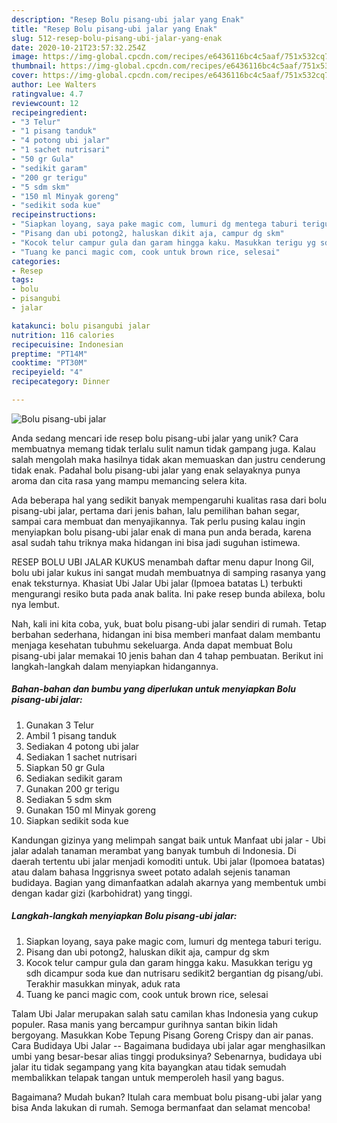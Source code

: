 ```yaml
---
description: "Resep Bolu pisang-ubi jalar yang Enak"
title: "Resep Bolu pisang-ubi jalar yang Enak"
slug: 512-resep-bolu-pisang-ubi-jalar-yang-enak
date: 2020-10-21T23:57:32.254Z
image: https://img-global.cpcdn.com/recipes/e6436116bc4c5aaf/751x532cq70/bolu-pisang-ubi-jalar-foto-resep-utama.jpg
thumbnail: https://img-global.cpcdn.com/recipes/e6436116bc4c5aaf/751x532cq70/bolu-pisang-ubi-jalar-foto-resep-utama.jpg
cover: https://img-global.cpcdn.com/recipes/e6436116bc4c5aaf/751x532cq70/bolu-pisang-ubi-jalar-foto-resep-utama.jpg
author: Lee Walters
ratingvalue: 4.7
reviewcount: 12
recipeingredient:
- "3 Telur"
- "1 pisang tanduk"
- "4 potong ubi jalar"
- "1 sachet nutrisari"
- "50 gr Gula"
- "sedikit garam"
- "200 gr terigu"
- "5 sdm skm"
- "150 ml Minyak goreng"
- "sedikit soda kue"
recipeinstructions:
- "Siapkan loyang, saya pake magic com, lumuri dg mentega taburi terigu."
- "Pisang dan ubi potong2, haluskan dikit aja, campur dg skm"
- "Kocok telur campur gula dan garam hingga kaku. Masukkan terigu yg sdh dicampur soda kue dan nutrisaru sedikit2 bergantian dg pisang/ubi. Terakhir masukkan minyak, aduk rata"
- "Tuang ke panci magic com, cook untuk brown rice, selesai"
categories:
- Resep
tags:
- bolu
- pisangubi
- jalar

katakunci: bolu pisangubi jalar 
nutrition: 116 calories
recipecuisine: Indonesian
preptime: "PT14M"
cooktime: "PT30M"
recipeyield: "4"
recipecategory: Dinner

---
```



![Bolu pisang-ubi jalar](https://img-global.cpcdn.com/recipes/e6436116bc4c5aaf/751x532cq70/bolu-pisang-ubi-jalar-foto-resep-utama.jpg)

Anda sedang mencari ide resep bolu pisang-ubi jalar yang unik? Cara membuatnya memang tidak terlalu sulit namun tidak gampang juga. Kalau salah mengolah maka hasilnya tidak akan memuaskan dan justru cenderung tidak enak. Padahal bolu pisang-ubi jalar yang enak selayaknya punya aroma dan cita rasa yang mampu memancing selera kita.

Ada beberapa hal yang sedikit banyak mempengaruhi kualitas rasa dari bolu pisang-ubi jalar, pertama dari jenis bahan, lalu pemilihan bahan segar, sampai cara membuat dan menyajikannya. Tak perlu pusing kalau ingin menyiapkan bolu pisang-ubi jalar enak di mana pun anda berada, karena asal sudah tahu triknya maka hidangan ini bisa jadi suguhan istimewa.

RESEP BOLU UBI JALAR KUKUS menambah daftar menu dapur Inong Gil, bolu ubi jalar kukus ini sangat mudah membuatnya di samping rasanya yang enak teksturnya. Khasiat Ubi Jalar Ubi jalar (Ipmoea batatas L) terbukti mengurangi resiko buta pada anak balita. Ini pake resep bunda abilexa, bolu nya lembut.


Nah, kali ini kita coba, yuk, buat bolu pisang-ubi jalar sendiri di rumah. Tetap berbahan sederhana, hidangan ini bisa memberi manfaat dalam membantu menjaga kesehatan tubuhmu sekeluarga. Anda dapat membuat Bolu pisang-ubi jalar memakai 10 jenis bahan dan 4 tahap pembuatan. Berikut ini langkah-langkah dalam menyiapkan hidangannya.

<!--inarticleads1-->

##### Bahan-bahan dan bumbu yang diperlukan untuk menyiapkan Bolu pisang-ubi jalar:

1. Gunakan 3 Telur
1. Ambil 1 pisang tanduk
1. Sediakan 4 potong ubi jalar
1. Sediakan 1 sachet nutrisari
1. Siapkan 50 gr Gula
1. Sediakan sedikit garam
1. Gunakan 200 gr terigu
1. Sediakan 5 sdm skm
1. Gunakan 150 ml Minyak goreng
1. Siapkan sedikit soda kue


Kandungan gizinya yang melimpah sangat baik untuk Manfaat ubi jalar - Ubi jalar adalah tanaman merambat yang banyak tumbuh di Indonesia. Di daerah tertentu ubi jalar menjadi komoditi untuk. Ubi jalar (Ipomoea batatas) atau dalam bahasa Inggrisnya sweet potato adalah sejenis tanaman budidaya. Bagian yang dimanfaatkan adalah akarnya yang membentuk umbi dengan kadar gizi (karbohidrat) yang tinggi. 

<!--inarticleads2-->

##### Langkah-langkah menyiapkan Bolu pisang-ubi jalar:

1. Siapkan loyang, saya pake magic com, lumuri dg mentega taburi terigu.
1. Pisang dan ubi potong2, haluskan dikit aja, campur dg skm
1. Kocok telur campur gula dan garam hingga kaku. Masukkan terigu yg sdh dicampur soda kue dan nutrisaru sedikit2 bergantian dg pisang/ubi. Terakhir masukkan minyak, aduk rata
1. Tuang ke panci magic com, cook untuk brown rice, selesai


Talam Ubi Jalar merupakan salah satu camilan khas Indonesia yang cukup populer. Rasa manis yang bercampur gurihnya santan bikin lidah bergoyang. Masukkan Kobe Tepung Pisang Goreng Crispy dan air panas. Cara Budidaya Ubi Jalar -- Bagaimana budidaya ubi jalar agar menghasilkan umbi yang besar-besar alias tinggi produksinya? Sebenarnya, budidaya ubi jalar itu tidak segampang yang kita bayangkan atau tidak semudah membalikkan telapak tangan untuk memperoleh hasil yang bagus. 

Bagaimana? Mudah bukan? Itulah cara membuat bolu pisang-ubi jalar yang bisa Anda lakukan di rumah. Semoga bermanfaat dan selamat mencoba!
